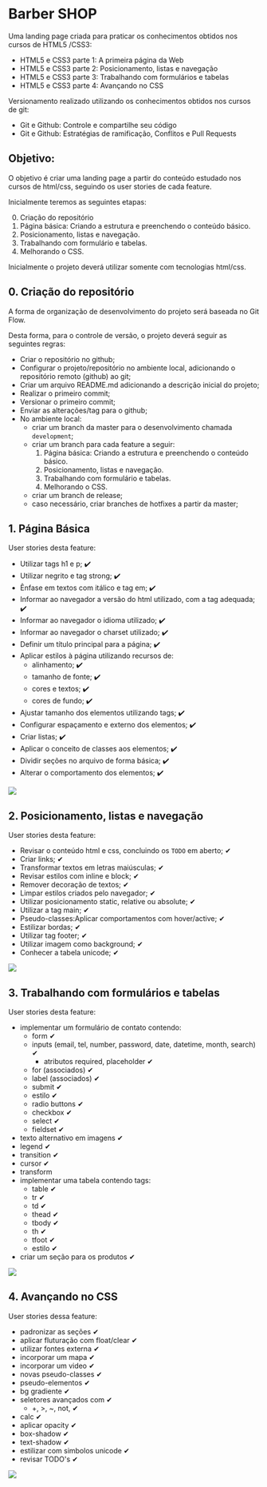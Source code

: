 # Barber SHOP

Uma landing page criada para praticar os conhecimentos obtidos nos cursos de HTML5 /CSS3:
- HTML5 e CSS3 parte 1: A primeira página da Web
- HTML5 e CSS3 parte 2: Posicionamento, listas e navegação
- HTML5 e CSS3 parte 3: Trabalhando com formulários e tabelas
- HTML5 e CSS3 parte 4: Avançando no CSS

Versionamento realizado utilizando os conhecimentos obtidos nos cursos de git:
- Git e Github: Controle e compartilhe seu código
- Git e Github: Estratégias de ramificação, Conflitos e Pull Requests

## Objetivo:

O objetivo é criar uma landing page a partir do conteúdo estudado nos cursos de
html/css, seguindo os user stories de cada feature.

Inicialmente teremos as seguintes etapas:

0. Criação do repositório
1. Página básica: Criando a estrutura e preenchendo o conteúdo básico.
2. Posicionamento, listas e navegação.
3. Trabalhando com formulário e tabelas.
4. Melhorando o CSS.

Inicialmente o projeto deverá utilizar somente com tecnologias html/css.

## 0. Criação do repositório

A forma de organização de desenvolvimento do projeto será baseada no Git Flow.

Desta forma, para o controle de versão, o projeto deverá seguir as seguintes regras:

- Criar o repositório no github;
- Configurar o projeto/repositório no ambiente local, adicionando o repositório remoto (github) ao git;
- Criar um arquivo README.md adicionando a descrição inicial do projeto;
- Realizar o primeiro commit;
- Versionar o primeiro commit;
- Enviar as alterações/tag para o github;
- No ambiente local:
	- criar um branch da master para o desenvolvimento chamada `development`;
	- criar um branch para cada feature a seguir:
		1. Página básica: Criando a estrutura e preenchendo o conteúdo básico.
		2. Posicionamento, listas e navegação.
		3. Trabalhando com formulário e tabelas.
		4. Melhorando o CSS.
	- criar um branch de release;
	- caso necessário, criar branches de hotfixes a partir da master;

## 1. Página Básica

User stories desta feature:

- Utilizar tags h1 e p; :heavy_check_mark:
- Utilizar negrito e tag strong; :heavy_check_mark:
- Ênfase em textos com itálico e tag em; :heavy_check_mark:
- Informar ao navegador a versão do html utilizado, com a tag adequada; :heavy_check_mark:
- Informar ao navegador o idioma utilizado; :heavy_check_mark:
- Informar ao navegador o charset utilizado; :heavy_check_mark:
- Definir um título principal para a página; :heavy_check_mark:
- Aplicar estilos à página utilizando recursos de:
	- alinhamento; :heavy_check_mark:
	- tamanho de fonte; :heavy_check_mark:
	- cores e textos; :heavy_check_mark:
	- cores de fundo; :heavy_check_mark:
- Ajustar tamanho dos elementos utilizando tags; :heavy_check_mark:
- Configurar espaçamento e externo dos elementos; :heavy_check_mark:
- Criar listas; :heavy_check_mark:
- Aplicar o conceito de classes aos elementos; :heavy_check_mark:
- Dividir seções no arquivo de forma básica; :heavy_check_mark:
- Alterar o comportamento dos elementos; :heavy_check_mark:

![](images/v0.1.0.jpg)

## 2. Posicionamento, listas e navegação

User stories desta feature:

- Revisar o conteúdo html e css, concluindo os `TODO` em aberto; ✔
- Criar links; ✔
- Transformar textos em letras maiúsculas; ✔
- Revisar estilos com inline e block; ✔
- Remover decoração de textos; ✔
- Limpar estilos criados pelo navegador; ✔
- Utilizar posicionamento static, relative ou absolute; ✔
- Utilizar a tag main; ✔
- Pseudo-classes:Aplicar comportamentos com hover/active; ✔
- Estilizar bordas; ✔
- Utilizar tag footer; ✔
- Utilizar imagem como background; ✔
- Conhecer a tabela unicode; ✔

![](images/v0.2.0.jpg)

## 3. Trabalhando com formulários e tabelas

User stories desta feature:

- implementar um formulário de contato contendo:
	- form ✔
	- inputs (email, tel, number, password, date, datetime, month, search) ✔
		- atributos required, placeholder  ✔
	- for (associados) ✔
	- label (associados) ✔
	- submit ✔
	- estilo ✔
	- radio buttons ✔
	- checkbox ✔
	- select ✔
	- fieldset ✔
- texto alternativo em imagens ✔
- legend ✔
- transition ✔
- cursor ✔
- transform
- implementar uma tabela contendo tags:
	- table ✔
	- tr ✔
	- td ✔
	- thead ✔
	- tbody  ✔
	- th ✔
	- tfoot ✔
	- estilo ✔
- criar um seção para os produtos  ✔

![](images/v0.4.0.jpg)

## 4. Avançando no CSS

User stories dessa feature:

- padronizar as seções ✔
- aplicar fluturação com float/clear ✔
- utilizar fontes externa ✔
- incorporar um mapa ✔
- incorporar um video ✔
- novas pseudo-classes ✔
- pseudo-elementos ✔
- bg gradiente ✔
- seletores avançados com ✔
	- +, >, ~, not,  ✔
- calc  ✔
- aplicar opacity ✔
- box-shadow ✔
- text-shadow ✔
- estilizar com simbolos unicode ✔
- revisar TODO's ✔

![](images/v0.5.0.jpg)
